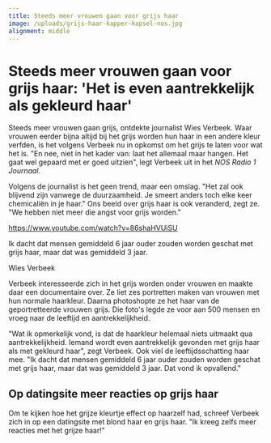 ```yaml
---
title: Steeds meer vrouwen gaan voor grijs haar
image: /uploads/grijs-haar-kapper-kapsel-nos.jpg
alignment: middle
---
```


# Steeds meer vrouwen gaan voor grijs haar: 'Het is even aantrekkelijk als gekleurd haar'

Steeds meer vrouwen gaan grijs, ontdekte journalist Wies Verbeek. Waar vrouwen eerder bijna altijd bij het grijs worden hun haar in een andere kleur verfden, is het volgens Verbeek nu in opkomst om het grijs te laten voor wat het is. "En nee, niet in het kader van: laat het allemaal maar hangen. Het gaat wel gepaard met er goed uitzien", legt Verbeek uit in het&nbsp;*NOS Radio 1 Journaal*.

Volgens de journalist is het geen trend, maar een omslag. "Het zal ook blijvend zijn vanwege de duurzaamheid. Je smeert anders toch elke keer chemicaliën in je haar." Ons beeld over grijs haar is ook veranderd, zegt ze. "We hebben niet meer die angst voor grijs worden."

https://www.youtube.com/watch?v=86shaHVUiSU

Ik dacht dat mensen gemiddeld 6 jaar ouder zouden worden geschat met grijs haar, maar dat was gemiddeld 3 jaar.

Wies Verbeek

Verbeek interesseerde zich in het grijs worden onder vrouwen en maakte daar een documentaire over. Ze liet zes portretten maken van vrouwen met hun normale haarkleur. Daarna photoshopte ze het haar van de geportretteerde vrouwen grijs. Die foto's legde ze voor aan 500 mensen en vroeg naar de leeftijd en aantrekkelijkheid.

"Wat ik opmerkelijk vond, is dat de haarkleur helemaal niets uitmaakt qua aantrekkelijkheid. Iemand wordt even aantrekkelijk gevonden met grijs haar als met gekleurd haar", zegt Verbeek. Ook viel de leeftijdsschatting haar mee. "Ik dacht dat mensen gemiddeld 6 jaar ouder zouden worden geschat met grijs haar, maar dat was gemiddeld 3 jaar. Dat vond ik opvallend."

## Op datingsite meer reacties op grijs haar

Om te kijken hoe het grijze kleurtje effect op haarzelf had, schreef Verbeek zich in op een datingsite met blond haar en grijs haar. "Ik kreeg zelfs meer reacties met het grijze haar\!"

&nbsp;